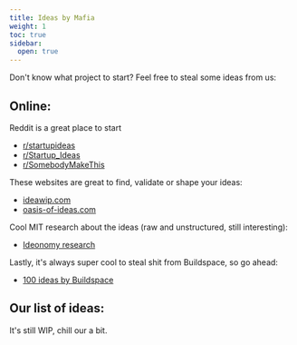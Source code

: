 ```yaml
---
title: Ideas by Mafia
weight: 1
toc: true
sidebar:
  open: true
---
```



Don't know what project to start? Feel free to steal some ideas from us:

## Online:
Reddit is a great place to start
- [r/startupideas](https://www.reddit.com/r/startupideas/)
- [r/Startup_Ideas](https://www.reddit.com/r/Startup_Ideas/)
- [r/SomebodyMakeThis](https://www.reddit.com/r/SomebodyMakeThis/)

These websites are great to find, validate or shape your ideas:
- [ideawip.com](https://www.ideawip.com)
- [oasis-of-ideas.com](https://oasis-of-ideas.com)

Cool MIT research about the ideas (raw and unstructured, still interesting):
- [Ideonomy research](https://ideonomy.mit.edu)

Lastly, it's always super cool to steal shit from Buildspace, so go ahead:
- [100 ideas by Buildspace](https://buildspace.so/100ideas)

## Our list of ideas:
It's still WIP, chill our a bit.